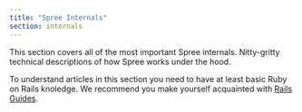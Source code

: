 ```yaml
---
title: "Spree Internals"
section: internals
---
```


This section covers all of the most important Spree internals. Nitty-gritty technical descriptions of how Spree works under the hood.

To understand articles in this section you need to have at least basic Ruby on Rails knoledge. We recommend you 
make yourself acquainted with [Rails Guides](https://guides.rubyonrails.org/index.html).
